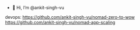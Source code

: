 - 👋 Hi, I’m @ankit-singh-vu

devops:
https://github.com/ankit-singh-vu/nomad-zero-to-wow
https://github.com/ankit-singh-vu/nomad-app-scaling

